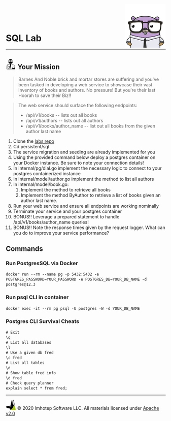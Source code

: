 <img src="../../assets/gophernand.png" align="right" width="128" height="auto"/>

<br/>
<br/>
<br/>

# SQL Lab

---
## <img src="../../assets/lab.png" width="auto" height="32"/> Your Mission

> Barnes And Noble brick and mortar stores are suffering and you've been tasked in developing
> a web service to showcase their vast inventory of books and authors.
> No pressure! But you're their last Hoorah to save their Biz!!

> The web service should surface the following endpoints:
>  * /api/v1/books -- lists out all books
>  * /api/v1/authors -- lists out all authors
>  * /api/v1/books/author_name -- list out all books from the given author last name

1. Clone the [labs repo](https://github.com/gopherland/target_labs)
2. Cd persistent/sql
3. The service migration and seeding are already implemented for you
4. Using the provided command below deploy a postgres container on your Docker instance. Be sure to note your connection details!
5. In internal/pg/dial.go implement the necessary logic to connect to your postgres containerized instance
6. In internal/model/author.go implement the method to list all authors
7. In internal/model/book.go:
   1. Implement the method to retrieve all books
   2. Implement the method ByAuthor to retrieve a list of books given an author last name.
8. Run your web service and ensure all endpoints are working nominally
9. Terminate your service and your postgres container
10. BONUS!! Leverage a prepared statement to handle /api/v1/books/author_name queries!
11. BONUS!! Note the response times given by the request logger.
    What can you do to improve your service performance?

## Commands

### Run PostgresSQL via Docker

```shell
docker run --rm --name pg -p 5432:5432 -e POSTGRES_PASSWORD=YOUR_PASSWORD -e POSTGRES_DB=YOUR_DB_NAME -d postgres@12.3
```

### Run psql CLI in container

```shell
docker exec -it --rm pg psql -U postgres -W -d YOUR_DB_NAME
```

### Postgres CLI Survival Cheats

```shell
# Exit
\q
# List all databases
\l
# Use a given db fred
\c fred
# List all tables
\d
# Show table fred info
\d fred
# Check query planner
explain select * from fred;
```

---
<img src="../../assets/imhotep_logo.png" width="32" height="auto"/> © 2020 Imhotep Software LLC.
All materials licensed under [Apache v2.0](http://www.apache.org/licenses/LICENSE-2.0)
